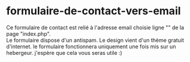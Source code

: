 # formulaire-de-contact-vers-email

Ce formulaire de contact est relié à l'adresse email choisie ligne "" de la page "index.php".<br>
Le formulaire dispose d'un antispam.
Le design vient d'un thème gratuit d'internet.
le formulaire fonctionnera uniquement une fois mis sur un hebergeur.
j'espère que cela vous seras utile :) 
